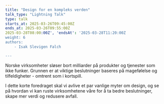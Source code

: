 ```yaml
---
title: "Design for en kompleks verden"
talk_type: "Lightning Talk"
type: talk
starts_at: 2025-03-26T09:45:00Z
ends_at: 2025-03-26T09:55:00Z
2025-03-28T08:00:00Z', 'endsAt': '2025-03-28T11:20:00Z
weight: 6
authors:
    - Isak Slevigen Falch

---
```

Norske virksomheter sløser bort milliarder på produkter og tjenester som ikke funker. Grunnen er at viktige beslutninger baseres på magefølelse og tilfeldigheter - omtrent som i kortspill.

I dette korte foredraget skal vi avlive et par vanlige myter om design, og se på hvordan vi kan ruste virksomhetene våre for å ta bedre beslutninger, skape mer verdi og redusere avfall.
